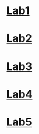# [Lab1](https://github.com/viktor-kuk/IK-31-Kuksenko/tree/master/lab1)
# [Lab2](https://github.com/viktor-kuk/IK-31-Kuksenko/tree/master/lab2)
# [Lab3](https://github.com/viktor-kuk/IK-31-Kuksenko/tree/master/lab3)
# [Lab4](https://github.com/viktor-kuk/IK-31-Kuksenko/tree/master/lab4)
# [Lab5](https://github.com/viktor-kuk/IK-31-Kuksenko/tree/master/lab5)

